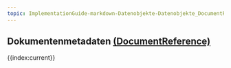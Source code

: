 ```yaml
---
topic: ImplementationGuide-markdown-Datenobjekte-Datenobjekte_DocumentReference
---
```

## Dokumentenmetadaten [(DocumentReference)](https://hl7.org/fhir/R4/documentreference.html)

{{index:current}}